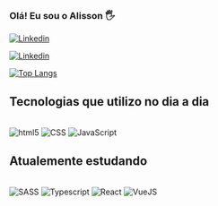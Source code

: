 ### Olá! Eu sou o Alisson 🖐️

[![Linkedin](https://img.shields.io/badge/LinkedIn-0077B5?style=for-the-badge&logo=linkedin&logoColor=white)](https://www.linkedin.com/in/alisson-alves-b2b1aa190/)


[![Linkedin](https://img.shields.io/badge/Instagram-E4405F?style=for-the-badge&logo=instagram&logoColor=white
)](https://www.instagram.com/alixonpress/)

[![Top Langs](https://github-readme-stats.vercel.app/api/top-langs/?username=alissongc&layout=compact)](https://github.com/alissongc/github-readme-stats)

## Tecnologias que utilizo no dia a dia

<div style="display: inline-block" ><br/>
<img alt="html5" src="https://img.shields.io/badge/HTML5-E34F26?style=for-the-badge&logo=html5&logoColor=white"/>

</div>
<div style="display: inline-block" ><br/>
<img alt="CSS" src="https://img.shields.io/badge/CSS3-1572B6?style=for-the-badge&logo=css3&logoColor=white"/>

</div>
<div style="display: inline-block" ><br/>
<img alt="JavaScript" src="https://img.shields.io/badge/JavaScript-323330?style=for-the-badge&logo=javascript&logoColor=F7DF1"/>

</div>

## Atualemente estudando

<div style="display: inline-block" ><br/>
<img alt="SASS" src="https://img.shields.io/badge/Sass-CC6699?style=for-the-badge&logo=sass&logoColor=white
"/>

</div>
<div style="display: inline-block" ><br/>
<img alt="Typescript" src="https://img.shields.io/badge/TypeScript-007ACC?style=for-the-badge&logo=typescript&logoColor=white
"/>

</div>
<div style="display: inline-block" ><br/>
<img alt="React" src="https://img.shields.io/badge/React-20232A?style=for-the-badge&logo=react&logoColor=61DAFB
"/>

</div>
<div style="display: inline-block" ><br/>
<img alt="VueJS" src="https://img.shields.io/badge/Vue.js-35495E?style=for-the-badge&logo=vue.js&logoColor=4FC08D
"/>

</div>
